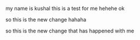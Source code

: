 my name is kushal 
this is a test for me 
hehehe
ok

so this is the new change
hahaha

so this is the new change that has happened with me 
